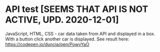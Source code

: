 # API test [SEEMS THAT API IS NOT ACTIVE, UPD. 2020-12-01]
JavaScript, HTML, CSS - car data taken from API and displayed in a box. With a button click another car is displayed. See result here: https://codepen.io/duncia/pen/PowvYaO
